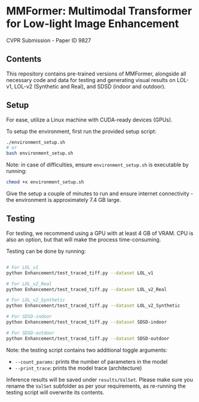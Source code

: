 # MMFormer: Multimodal Transformer for Low-light Image Enhancement
CVPR Submission - Paper ID 9827

## Contents
This repository contains pre-trained versions of MMFormer, alongside all necessary code and data for testing and generating visual results on LOL-v1, LOL-v2 (Synthetic and Real), and SDSD (indoor and outdoor).

## Setup
For ease, utilize a Linux machine with CUDA-ready devices (GPUs).

To setup the environment, first run the provided setup script:

```bash
./environment_setup.sh
# or 
bash environment_setup.sh
```

Note: in case of difficulties, ensure ```environment_setup.sh``` is executable by running:

```bash
chmod +x environment_setup.sh
```

Give the setup a couple of minutes to run and ensure internet connectivity - the environment is approximately 7.4 GB large.

## Testing
For testing, we recommend using a GPU with at least 4 GB of VRAM. CPU is also an option, but that will make the process time-consuming.

Testing can be done by running:

```bash

# For LOL_v1
python Enhancement/test_traced_tiff.py --dataset LOL_v1 

# For LOL_v2_Real
python Enhancement/test_traced_tiff.py --dataset LOL_v2_Real

# For LOL_v2_Synthetic
python Enhancement/test_traced_tiff.py --dataset LOL_v2_Synthetic

# For SDSD-indoor
python Enhancement/test_traced_tiff.py --dataset SDSD-indoor

# For SDSD-outdoor
python Enhancement/test_traced_tiff.py --dataset SDSD-outdoor

```

Note: the testing script contains two additional toggle arguments:
- ```--count_params```: prints the number of parameters in the model
- ```--print_trace```: prints the model trace (architecture)

Inference results will be saved under ```results/ValSet```. Please make sure you rename the ```ValSet``` subfolder as per your requirements, as re-running the testing script will overwrite its contents.